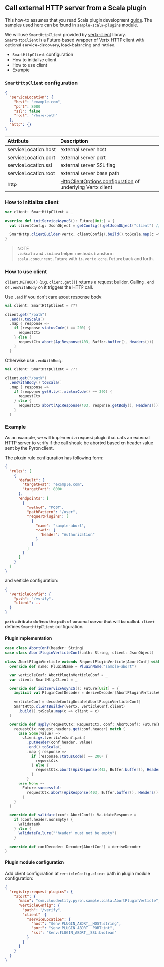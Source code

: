 ## Call external HTTP server from a Scala plugin

This how-to assumes that you read Scala plugin development [guide](plugin-dev-scala.md).
The samples used here can be found in `sample-scala-plugins` module.

We will use `SmartHttpClient` provided by [vertx-client](https://github.com/Cloudentity/vertx-tools) library.
`SmartHttpClient` is a Future-based wrapper of Vertx HTTP client with optional service-discovery, load-balancing and retries.

* `SmartHttpClient` configuration
* How to initialize client
* How to use client
* Example

### `SmartHttpClient` configuration

```json
{
  "serviceLocation": {
    "host": "example.com",
    "port": 8080,
    "ssl": false,
    "root": "/base-path"
  },
  "http": {}
}
```

| Attribute            | Description                                                                                                                            |
|:---------------------|:---------------------------------------------------------------------------------------------------------------------------------------|
| serviceLocation.host | external server host                                                                                                                   |
| serviceLocation.port | external server port                                                                                                                   |
| serviceLocation.ssl  | external server SSL flag                                                                                                               |
| serviceLocation.root | external server base path                                                                                                              |
| http                 | [HttpClientOptions configuration](https://vertx.io/docs/apidocs/io/vertx/core/http/HttpClientOptions.html) of underlying Vertx client  |

### How to initialize client

```scala
var client: SmartHttpClient = _

override def initServiceAsyncS(): Future[Unit] = {
  val clientConfig: JsonObject = getConfig().getJsonObject("client") // assuming that smart-client configuration is in `client` attribute of verticle config

  SmartHttp.clientBuilder(vertx, clientConfig).build().toScala.map(c => client = c)
}
```

> NOTE<br/>
> `.toScala` and `.toJava` helper methods transform `scala.concurrent.Future` with `io.vertx.core.Future` back and forth.

### How to use client

`client.METHOD()` (e.g. `client.get()`) returns a request builder. Calling `.end` or `.endWithBody` on it triggers the HTTP call.

Use `.end` if you don't care about response body:

```scala
val client: SmartHttpClient = ???

client.get("/path")
  .end().toScala()
  .map { response =>
    if (response.statusCode() == 200) {
      requestCtx
    } else {
      requestCtx.abort(ApiResponse(403, Buffer.buffer(), Headers()))
    }
  }
```

Otherwise use `.endWithBody`:

```scala
val client: SmartHttpClient = ???

client.get("/path")
  .endWithBody().toScala()
  .map { response =>
    if (response.getHttp().statusCode() == 200) {
      requestCtx
    } else {
      requestCtx.abort(ApiResponse(403, response.getBody(), Headers()))
    }
  }
```

### Example

As an example, we will implement a request plugin that calls an external HTTP server to verify if the call should be aborted based on header value sent by the Pyron client.

The plugin rule configuration has following form:

```json
{
  "rules": [
    {
      "default": {
        "targetHost": "example.com",
        "targetPort": 8000
      },
      "endpoints": [
        {
          "method": "POST",
          "pathPattern": "/user",
          "requestPlugins": [
            {
              "name": "sample-abort",
              "conf": {
                "header": "Authorization"
              }
            }
          ]
        }
      ]
    }
  ]
}
```

and verticle configuration:
```json
{
  "verticleConfig": {
    "path": "/verify",
    "client": ...
  }
}
```

`path` attribute defines the path of external server that will be called. `client` defines `SmartHttpClient` configuration.

#### Plugin implementation

```scala
case class AbortConf(header: String)
case class AbortPluginVerticleConf(path: String, client: JsonObject)

class AbortPluginVerticle extends RequestPluginVerticle[AbortConf] with ConfigDecoder {
  override def name: PluginName = PluginName("sample-abort")

  var verticleConf: AbortPluginVerticleConf = _
  var client: SmartHttpClient = _

  override def initServiceAsyncS(): Future[Unit] = {
    implicit val PluginConfDecoder = deriveDecoder[AbortPluginVerticleConf]

    verticleConf = decodeConfigUnsafe[AbortPluginVerticleConf]
    SmartHttp.clientBuilder(vertx, verticleConf.client)
      .build().toScala.map(c => client = c)
  }

  override def apply(requestCtx: RequestCtx, conf: AbortConf): Future[RequestCtx] = {
    requestCtx.request.headers.get(conf.header) match {
      case Some(value) =>
        client.get(verticleConf.path)
          .putHeader(conf.header, value)
          .end().toScala()
          .map { response =>
            if (response.statusCode() == 200) {
              requestCtx
            } else {
              requestCtx.abort(ApiResponse(403, Buffer.buffer(), Headers()))
            }
          }
      case None =>
        Future.successful(
          requestCtx.abort(ApiResponse(403, Buffer.buffer(), Headers()))
        )
    }
  }

  override def validate(conf: AbortConf): ValidateResponse =
    if (conf.header.nonEmpty) {
      ValidateOk
    } else {
      ValidateFailure("'header' must not be empty")
    }

  override def confDecoder: Decoder[AbortConf] = deriveDecoder
}
```

#### Plugin module configuration

Add client configuration at `verticleConfig.client` path in plugin module configuration:

```json
{
  "registry:request-plugins": {
    "abort": {
      "main": "com.cloudentity.pyron.sample.scala.AbortPluginVerticle",
      "verticleConfig": {
        "path": "/verify",
        "client": {
          "serviceLocation": {
            "host": "$env:PLUGIN_ABORT__HOST:string",
            "port": "$env:PLUGIN_ABORT__PORT:int",
            "ssl": "$env:PLUGIN_ABORT__SSL:boolean"
          }
        }
      }
    }
  }
}
```